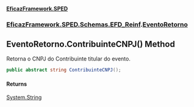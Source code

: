 #### [EficazFramework.SPED](EficazFrameworkSPED.md 'EficazFramework SPED')
### [EficazFramework.SPED.Schemas.EFD_Reinf](EficazFramework.SPED.Schemas.EFD_Reinf.md 'EficazFramework.SPED.Schemas.EFD_Reinf').[EventoRetorno](EficazFramework.SPED.Schemas.EFD_Reinf/EventoRetorno.md 'EficazFramework.SPED.Schemas.EFD_Reinf.EventoRetorno')

## EventoRetorno.ContribuinteCNPJ() Method

Retorna o CNPJ do Contribuinte titular do evento.

```csharp
public abstract string ContribuinteCNPJ();
```

#### Returns
[System.String](https://docs.microsoft.com/en-us/dotnet/api/System.String 'System.String')